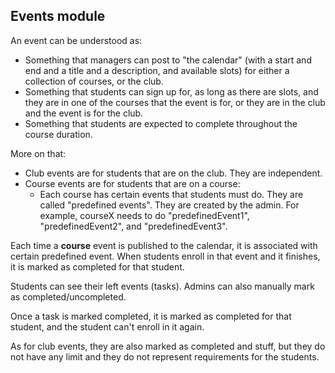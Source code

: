 ## Events module

An event can be understood as:

- Something that managers can post to "the calendar" (with a start and end and a title and a description, and available slots) for either a collection of courses, or the club.
- Something that students can sign up for, as long as there are slots, and they are in one of the courses that the event is for, or they are in the club and the event is for the club.
- Something that students are expected to complete throughout the course duration.

More on that:

- Club events are for students that are on the club. They are independent.
- Course events are for students that are on a course:
  - Each course has certain events that students must do. They are called "predefined events". They are created by the admin.
    For example, courseX needs to do "predefinedEvent1", "predefinedEvent2", and "predefinedEvent3".

Each time a **course** event is published to the calendar, it is associated with certain predefined event. When students enroll in that event and it finishes, it is marked as completed for that student.

Students can see their left events (tasks). Admins can also manually mark as completed/uncompleted.

Once a task is marked completed, it is marked as completed for that student, and the student can't enroll in it again.

As for club events, they are also marked as completed and stuff, but they do not have any limit and they do not represent requirements for the students.
